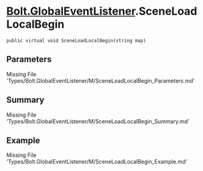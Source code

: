 # [Bolt.GlobalEventListener](Types/Bolt.GlobalEventListener.md).SceneLoadLocalBegin
`public virtual void SceneLoadLocalBegin(string map)`
## Parameters
Missing File 'Types/Bolt.GlobalEventListener/M/SceneLoadLocalBegin_Parameters.md'
## Summary
Missing File 'Types/Bolt.GlobalEventListener/M/SceneLoadLocalBegin_Summary.md'
## Example
Missing File 'Types/Bolt.GlobalEventListener/M/SceneLoadLocalBegin_Example.md'
